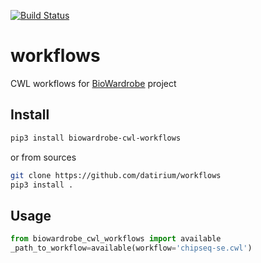 [![Build Status](https://travis-ci.org/Barski-lab/workflows.svg?branch=master)](https://travis-ci.org/Barski-lab/workflows)
# workflows
CWL workflows for [BioWardrobe](https://biowardrobe.com/) project

## Install 

```sh
pip3 install biowardrobe-cwl-workflows
```
or from sources
```sh
git clone https://github.com/datirium/workflows
pip3 install .
```

## Usage

```python
from biowardrobe_cwl_workflows import available
_path_to_workflow=available(workflow='chipseq-se.cwl')
```
